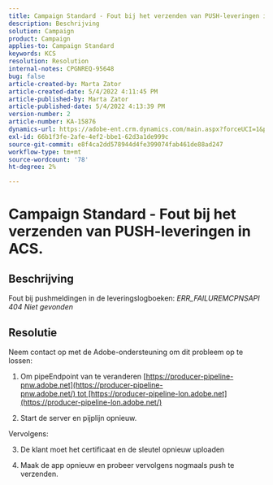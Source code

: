 ```yaml
---
title: Campaign Standard - Fout bij het verzenden van PUSH-leveringen in ACS.
description: Beschrijving
solution: Campaign
product: Campaign
applies-to: Campaign Standard
keywords: KCS
resolution: Resolution
internal-notes: CPGNREQ-95648
bug: false
article-created-by: Marta Zator
article-created-date: 5/4/2022 4:11:45 PM
article-published-by: Marta Zator
article-published-date: 5/4/2022 4:13:39 PM
version-number: 2
article-number: KA-15876
dynamics-url: https://adobe-ent.crm.dynamics.com/main.aspx?forceUCI=1&pagetype=entityrecord&etn=knowledgearticle&id=5d3f73df-c4cb-ec11-a7b5-6045bd00d4f5
exl-id: 66b1f3fe-2afe-4ef2-bbe1-62d3a1de999c
source-git-commit: e8f4ca2dd578944d4fe399074fab461de88ad247
workflow-type: tm+mt
source-wordcount: '78'
ht-degree: 2%

---
```


# Campaign Standard - Fout bij het verzenden van PUSH-leveringen in ACS.

## Beschrijving


Fout bij pushmeldingen in de leveringslogboeken: *ERR_FAILUREMCPNSAPI 404 Niet gevonden*


## Resolutie


Neem contact op met de Adobe-ondersteuning om dit probleem op te lossen:

1. Om pipeEndpoint van te veranderen [https://producer-pipeline-pnw.adobe.net](https://producer-pipeline-pnw.adobe.net/) tot [https://producer-pipeline-lon.adobe.net](https://producer-pipeline-lon.adobe.net/)

2. Start de server en pijplijn opnieuw.

Vervolgens:

3. De klant moet het certificaat en de sleutel opnieuw uploaden

4. Maak de app opnieuw en probeer vervolgens nogmaals push te verzenden.
